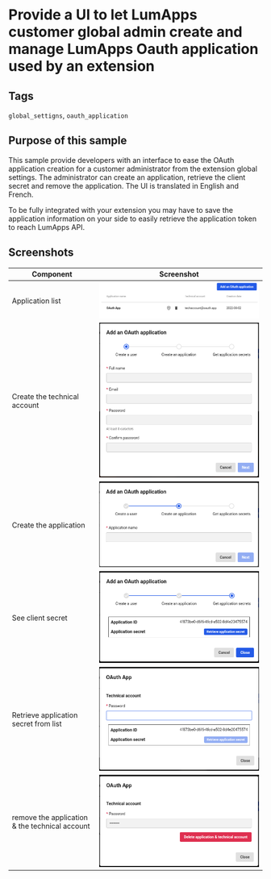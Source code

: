 # Provide a UI to let LumApps customer global admin create and manage LumApps Oauth application used by an extension

## Tags
`global_settigns`, `oauth_application` 


## Purpose of this sample
This sample provide developers with an interface to ease the OAuth application creation for a customer administrator from the extension global settings.
The administrator can create an application, retrieve the client secret and remove the application.
The UI is translated in English and French.

To be fully integrated with your extension you may have to save the application information on your side to easily retrieve the application token to reach LumApps API.

## Screenshots
| Component      | Screenshot                                                   |
| -------------- | ------------------------------------------------------------ |
| Application list         | ![Application list](./screenshots/Oauth-app_app_list.png)          |
| Create the technical account       | ![Settings](./screenshots/Oauth-app_create_user.png)        |
| Create the application       | ![Settings](./screenshots/Oauth-app_create_app.png)        |
| See client secret       | ![Settings](./screenshots/Oauth-app_retrieve-secret.png)        |
| Retrieve application secret from list       | ![Settings](./screenshots/Oauth-app_get-app-secret.png)        |
| remove the application & the technical account       | ![Settings](./screenshots/Oauth-app_remove-app.png)        |